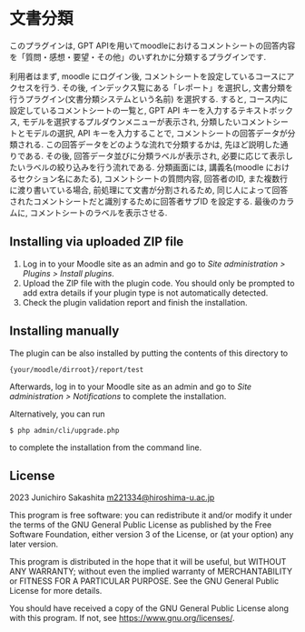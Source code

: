 # 文書分類 #

このプラグインは, GPT APIを用いてmoodleにおけるコメントシートの回答内容を「質問・感想・要望・その他」のいずれかに分類するプラグインです.

利用者はまず, moodle にログイン後, コメントシートを設定しているコースにアクセスを行う. 
その後, インデックス覧にある「レポート」を選択し, 文書分類を行うプラグイン(文書分類システムという名前) を選択する. 
すると, コース内に設定しているコメントシートの一覧と, GPT API キーを入力するテキストボックス, モデルを選択するプルダウンメニューが表示され, 分類したいコメントシートとモデルの選択, API キーを入力することで, コメントシートの回答データが分類される. 
この回答データをどのような流れで分類するかは, 先ほど説明した通りである.
その後, 回答データ並びに分類ラベルが表示され, 必要に応じて表示したいラベルの絞り込みを行う流れである. 
分類画面には, 講義名(moodle におけるセクション名にあたる), コメントシートの質問内容, 回答者のID, また複数行に渡り書いている場合, 前処理にて文書が分割されるため, 同じ人によって回答されたコメントシートだと識別するために回答者サブID を設定する. 
最後のカラムに, コメントシートのラベルを表示させる.

## Installing via uploaded ZIP file ##

1. Log in to your Moodle site as an admin and go to _Site administration >
   Plugins > Install plugins_.
2. Upload the ZIP file with the plugin code. You should only be prompted to add
   extra details if your plugin type is not automatically detected.
3. Check the plugin validation report and finish the installation.

## Installing manually ##

The plugin can be also installed by putting the contents of this directory to

    {your/moodle/dirroot}/report/test

Afterwards, log in to your Moodle site as an admin and go to _Site administration >
Notifications_ to complete the installation.

Alternatively, you can run

    $ php admin/cli/upgrade.php

to complete the installation from the command line.

## License ##

2023 Junichiro Sakashita <m221334@hiroshima-u.ac.jp>

This program is free software: you can redistribute it and/or modify it under
the terms of the GNU General Public License as published by the Free Software
Foundation, either version 3 of the License, or (at your option) any later
version.

This program is distributed in the hope that it will be useful, but WITHOUT ANY
WARRANTY; without even the implied warranty of MERCHANTABILITY or FITNESS FOR A
PARTICULAR PURPOSE.  See the GNU General Public License for more details.

You should have received a copy of the GNU General Public License along with
this program.  If not, see <https://www.gnu.org/licenses/>.
